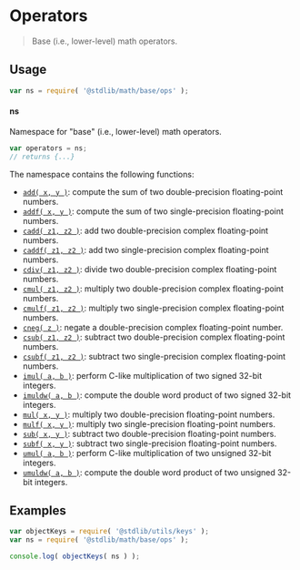 <!--

@license Apache-2.0

Copyright (c) 2021 The Stdlib Authors.

Licensed under the Apache License, Version 2.0 (the "License");
you may not use this file except in compliance with the License.
You may obtain a copy of the License at

   http://www.apache.org/licenses/LICENSE-2.0

Unless required by applicable law or agreed to in writing, software
distributed under the License is distributed on an "AS IS" BASIS,
WITHOUT WARRANTIES OR CONDITIONS OF ANY KIND, either express or implied.
See the License for the specific language governing permissions and
limitations under the License.

-->

# Operators

> Base (i.e., lower-level) math operators.

<section class="usage">

## Usage

```javascript
var ns = require( '@stdlib/math/base/ops' );
```

#### ns

Namespace for "base" (i.e., lower-level) math operators.

```javascript
var operators = ns;
// returns {...}
```

The namespace contains the following functions:

<!-- <toc pattern="*"> -->

<div class="namespace-toc">

-   <span class="signature">[`add( x, y )`][@stdlib/math/base/ops/add]</span><span class="delimiter">: </span><span class="description">compute the sum of two double-precision floating-point numbers.</span>
-   <span class="signature">[`addf( x, y )`][@stdlib/math/base/ops/addf]</span><span class="delimiter">: </span><span class="description">compute the sum of two single-precision floating-point numbers.</span>
-   <span class="signature">[`cadd( z1, z2 )`][@stdlib/math/base/ops/cadd]</span><span class="delimiter">: </span><span class="description">add two double-precision complex floating-point numbers.</span>
-   <span class="signature">[`caddf( z1, z2 )`][@stdlib/math/base/ops/caddf]</span><span class="delimiter">: </span><span class="description">add two single-precision complex floating-point numbers.</span>
-   <span class="signature">[`cdiv( z1, z2 )`][@stdlib/math/base/ops/cdiv]</span><span class="delimiter">: </span><span class="description">divide two double-precision complex floating-point numbers.</span>
-   <span class="signature">[`cmul( z1, z2 )`][@stdlib/math/base/ops/cmul]</span><span class="delimiter">: </span><span class="description">multiply two double-precision complex floating-point numbers.</span>
-   <span class="signature">[`cmulf( z1, z2 )`][@stdlib/math/base/ops/cmulf]</span><span class="delimiter">: </span><span class="description">multiply two single-precision complex floating-point numbers.</span>
-   <span class="signature">[`cneg( z )`][@stdlib/math/base/ops/cneg]</span><span class="delimiter">: </span><span class="description">negate a double-precision complex floating-point number.</span>
-   <span class="signature">[`csub( z1, z2 )`][@stdlib/math/base/ops/csub]</span><span class="delimiter">: </span><span class="description">subtract two double-precision complex floating-point numbers.</span>
-   <span class="signature">[`csubf( z1, z2 )`][@stdlib/math/base/ops/csubf]</span><span class="delimiter">: </span><span class="description">subtract two single-precision complex floating-point numbers.</span>
-   <span class="signature">[`imul( a, b )`][@stdlib/math/base/ops/imul]</span><span class="delimiter">: </span><span class="description">perform C-like multiplication of two signed 32-bit integers.</span>
-   <span class="signature">[`imuldw( a, b )`][@stdlib/math/base/ops/imuldw]</span><span class="delimiter">: </span><span class="description">compute the double word product of two signed 32-bit integers.</span>
-   <span class="signature">[`mul( x, y )`][@stdlib/math/base/ops/mul]</span><span class="delimiter">: </span><span class="description">multiply two double-precision floating-point numbers.</span>
-   <span class="signature">[`mulf( x, y )`][@stdlib/math/base/ops/mulf]</span><span class="delimiter">: </span><span class="description">multiply two single-precision floating-point numbers.</span>
-   <span class="signature">[`sub( x, y )`][@stdlib/math/base/ops/sub]</span><span class="delimiter">: </span><span class="description">subtract two double-precision floating-point numbers.</span>
-   <span class="signature">[`subf( x, y )`][@stdlib/math/base/ops/subf]</span><span class="delimiter">: </span><span class="description">subtract two single-precision floating-point numbers.</span>
-   <span class="signature">[`umul( a, b )`][@stdlib/math/base/ops/umul]</span><span class="delimiter">: </span><span class="description">perform C-like multiplication of two unsigned 32-bit integers.</span>
-   <span class="signature">[`umuldw( a, b )`][@stdlib/math/base/ops/umuldw]</span><span class="delimiter">: </span><span class="description">compute the double word product of two unsigned 32-bit integers.</span>

</div>

<!-- </toc> -->

</section>

<!-- /.usage -->

<section class="examples">

## Examples

<!-- TODO: better examples -->

<!-- eslint no-undef: "error" -->

```javascript
var objectKeys = require( '@stdlib/utils/keys' );
var ns = require( '@stdlib/math/base/ops' );

console.log( objectKeys( ns ) );
```

</section>

<!-- /.examples -->

<!-- Section for related `stdlib` packages. Do not manually edit this section, as it is automatically populated. -->

<section class="related">

</section>

<!-- /.related -->

<!-- Section for all links. Make sure to keep an empty line after the `section` element and another before the `/section` close. -->

<section class="links">

<!-- <toc-links> -->

[@stdlib/math/base/ops/add]: https://github.com/stdlib-js/math/tree/main/base/ops/add

[@stdlib/math/base/ops/addf]: https://github.com/stdlib-js/math/tree/main/base/ops/addf

[@stdlib/math/base/ops/cadd]: https://github.com/stdlib-js/math/tree/main/base/ops/cadd

[@stdlib/math/base/ops/caddf]: https://github.com/stdlib-js/math/tree/main/base/ops/caddf

[@stdlib/math/base/ops/cdiv]: https://github.com/stdlib-js/math/tree/main/base/ops/cdiv

[@stdlib/math/base/ops/cmul]: https://github.com/stdlib-js/math/tree/main/base/ops/cmul

[@stdlib/math/base/ops/cmulf]: https://github.com/stdlib-js/math/tree/main/base/ops/cmulf

[@stdlib/math/base/ops/cneg]: https://github.com/stdlib-js/math/tree/main/base/ops/cneg

[@stdlib/math/base/ops/csub]: https://github.com/stdlib-js/math/tree/main/base/ops/csub

[@stdlib/math/base/ops/csubf]: https://github.com/stdlib-js/math/tree/main/base/ops/csubf

[@stdlib/math/base/ops/imul]: https://github.com/stdlib-js/math/tree/main/base/ops/imul

[@stdlib/math/base/ops/imuldw]: https://github.com/stdlib-js/math/tree/main/base/ops/imuldw

[@stdlib/math/base/ops/mul]: https://github.com/stdlib-js/math/tree/main/base/ops/mul

[@stdlib/math/base/ops/mulf]: https://github.com/stdlib-js/math/tree/main/base/ops/mulf

[@stdlib/math/base/ops/sub]: https://github.com/stdlib-js/math/tree/main/base/ops/sub

[@stdlib/math/base/ops/subf]: https://github.com/stdlib-js/math/tree/main/base/ops/subf

[@stdlib/math/base/ops/umul]: https://github.com/stdlib-js/math/tree/main/base/ops/umul

[@stdlib/math/base/ops/umuldw]: https://github.com/stdlib-js/math/tree/main/base/ops/umuldw

<!-- </toc-links> -->

</section>

<!-- /.links -->

